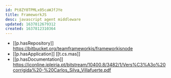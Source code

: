 ```yaml
---
id: Pt8ZY0TPMLx05caWJfJYe
title: FrameworkJS
desc: javascript agent middleware
updated: 1637812679312
created: 1637812310364
---
```



- [[p.hasRepository]] https://bitbucket.org/teamframeworkjs/frameworkjsnode
- [[p.hasApplication]] [[t.cs.mas]]
- [[p.hasDocumentation]] https://iconline.ipleiria.pt/bitstream/10400.8/3482/1/Vers%C3%A3o%20corrigida%20-%20Carlos_Silva_Villafuerte.pdf

